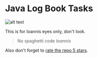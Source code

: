 # Java Log Book Tasks

![alt text](https://onelikeandidie.github.io/LogBookTasks/logbook_256x256 "BOOK")

This is for Ioannis eyes only, don't look.

> No spaghetti code
> _Ioannis_

Also don't forget to [rate the repo 5 stars](https://github.com/onelikeandidie/LogBookTasks).
